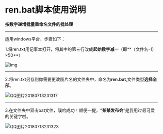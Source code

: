 # ren.bat脚本使用说明

**按数字递增批量重命名文件的批处理** 

---



适用windows平台，步骤如下：

1.将ren.txt用记事本打开，将其中的第三行改成**起始数字减一**（即**（文件名-1）×50**）

![img](file:///C:\Users\asus\AppData\Roaming\Tencent\Users\1525927685\QQ\WinTemp\RichOle\N86]%YB_%4~B1BB5XUBO%$1.png)

---



2.将ren.txt另存到你需要更改图片名的文件夹中，命名为**ren.bat**,文件类型**选择全部**。

![QQ图片20180713231317](C:\Users\asus\Desktop\QQ图片20180713231317.jpg)



---

3.在文件夹中双击bat文件，噗哈成功！顺便一提，“**某某发布会**”是我用过最可爱的关键字啦。

![QQ图片20180713231323](C:\Users\asus\Desktop\QQ图片20180713231323.jpg)




